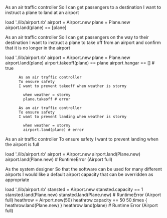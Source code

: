 As an air traffic controller
So I can get passengers to a destination
I want to instruct a plane to land at an airport

  load './lib/airport.rb'
  airport = Airport.new
  plane = Plane.new
  airport.land(plane) == [plane]

As an air traffic controller
So I can get passengers on the way to their destination
I want to instruct a plane to take off from an airport and confirm that it is no longer in the airport

  load './lib/airport.rb'
  airport = Airport.new
  plane = Plane.new
  airport.land(plane)
  airport.takeoff(plane) == plane
  airport.hangar == [] # true

          As an air traffic controller
          To ensure safety
          I want to prevent takeoff when weather is stormy

            when weather = stormy
            plane.takeoff # error

          As an air traffic controller
          To ensure safety
          I want to prevent landing when weather is stormy

            when weather = stormy
            airport.land(plane) # error

As an air traffic controller
To ensure safety
I want to prevent landing when the airport is full

  load './lib/airport.rb'
  airport = Airport.new
  airport.land(Plane.new)
  airport.land(Plane.new) # RuntimeError (Airport full)

As the system designer
So that the software can be used for many different airports
I would like a default airport capacity that can be overridden as appropriate

  load './lib/airport.rb'
  stansted = Airport.new
  stansted.capacity == 1
  stansted.land(Plane.new)
  stansted.land(Plane.new) # RuntimeError (Airport full)
  heathrow = Airport.new(50)
  heathrow.capacity == 50
  50.times { heathrow.land(Plane.new) }
  heathrow.land(plane) # Runtime Error (Airport full)
